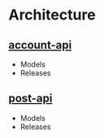 # Architecture

## [account-api](https://github.com/reckue/account-api)
- Models
- Releases
## [post-api](https://github.com/reckue/post-api)
- Models
- Releases
